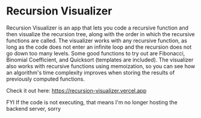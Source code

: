# Recursion Visualizer

Recursion Visualizer is an app that lets you code a recursive function and then visualize the recursion tree, along with the order in which the recursive functions are called. The visualizer works with any recursive function, as long as the code does not enter an infinite loop and the recursion does not go down too many levels. Some good functions to try out are Fibonacci, Binomial Coefficient, and Quicksort (templates are included). The visualizer also works with recursive functions using memoization, so you can see how an algorithm's time complexity improves when storing the results of previously computed functions. 

Check it out here: https://recursion-visualizer.vercel.app

FYI If the code is not executing, that means I'm no longer hosting the backend server, sorry
